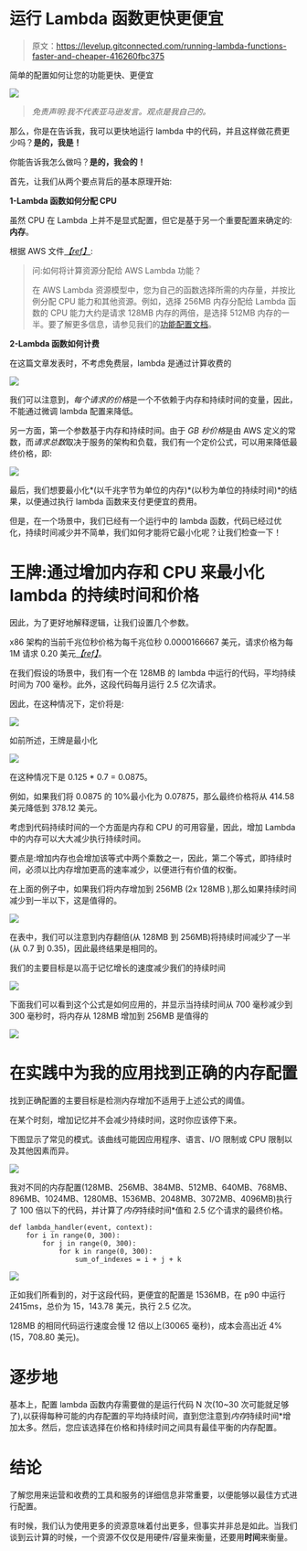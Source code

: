 # 运行 Lambda 函数更快更便宜

> 原文：<https://levelup.gitconnected.com/running-lambda-functions-faster-and-cheaper-416260fbc375>

简单的配置如何让您的功能更快、更便宜

![](img/46c4ff71a8f4cfb8add389f4a0557c49.png)

> *免责声明:我不代表亚马逊发言。观点是我自己的。*

那么，你是在告诉我，我可以更快地运行 lambda 中的代码，并且这样做花费更少吗？**是的，我是！**

你能告诉我怎么做吗？**是的，我会的！**

首先，让我们从两个要点背后的基本原理开始:

**1-Lambda 函数如何分配 CPU**

虽然 CPU 在 Lambda 上并不是显式配置，但它是基于另一个重要配置来确定的:**内存**。

根据 AWS 文件[*【ref】*](https://aws.amazon.com/lambda/faqs):

> 问:如何将计算资源分配给 AWS Lambda 功能？
> 
> 在 AWS Lambda 资源模型中，您为自己的函数选择所需的内存量，并按比例分配 CPU 能力和其他资源。例如，选择 256MB 内存分配给 Lambda 函数的 CPU 能力大约是请求 128MB 内存的两倍，是选择 512MB 内存的一半。要了解更多信息，请参见我们的[功能配置文档](https://docs.aws.amazon.com/lambda/latest/dg/resource-model.html)。

**2-Lambda 函数如何计费**

在这篇文章发表时，不考虑免费层，lambda 是通过计算收费的

![](img/4a68e38f74258fcfa0c83d0e77fcb8ae.png)

我们可以注意到，*每个请求的价格*是一个不依赖于内存和持续时间的变量，因此，不能通过微调 lambda 配置来降低。

另一方面，第一个参数基于内存和持续时间。由于 *GB 秒价格*是由 AWS 定义的常数，而*请求总数*取决于服务的架构和负载，我们有一个定价公式，可以用来降低最终价格，即:

![](img/83b3ae8aebe885fd82c763de30d40199.png)

最后，我们想要最小化*(以千兆字节为单位的内存)*(以秒为单位的持续时间)*的结果，以便通过执行 lambda 函数来支付更便宜的费用。

但是，在一个场景中，我们已经有一个运行中的 lambda 函数，代码已经过优化，持续时间减少并不简单，我们如何才能将它最小化呢？让我们检查一下！

# 王牌:通过增加内存和 CPU 来最小化 lambda 的持续时间和价格

因此，为了更好地解释逻辑，让我们设置几个参数。

x86 架构的当前千兆位秒价格为每千兆位秒 0.0000166667 美元，请求价格为每 1M 请求 0.20 美元[*【ref】*](https://aws.amazon.com/lambda/pricing)。

在我们假设的场景中，我们有一个在 128MB 的 lambda 中运行的代码，平均持续时间为 700 毫秒。此外，这段代码每月运行 2.5 亿次请求。

因此，在这种情况下，定价将是:

![](img/9dc3cc9d89e6cc71295361600b5d9317.png)

如前所述，王牌是最小化

![](img/83b3ae8aebe885fd82c763de30d40199.png)

在这种情况下是 0.125 * 0.7 = 0.0875。

例如，如果我们将 0.0875 的 10%最小化为 0.07875，那么最终价格将从 414.58 美元降低到 378.12 美元。

考虑到代码持续时间的一个方面是内存和 CPU 的可用容量，因此，增加 Lambda 中的内存可以大大减少执行持续时间。

要点是:增加内存也会增加该等式中两个乘数之一，因此，第二个等式，即持续时间，必须以比内存增加更高的速率减少，以便进行有价值的权衡。

在上面的例子中，如果我们将内存增加到 256MB (2x 128MB ),那么如果持续时间减少到一半以下，这是值得的。

![](img/fefe4f49fb7c13aa76acd73be42ee7f8.png)

在表中，我们可以注意到内存翻倍(从 128MB 到 256MB)将持续时间减少了一半(从 0.7 到 0.35)，因此最终结果是相同的。

我们的主要目标是以高于记忆增长的速度减少我们的持续时间

![](img/27e2e3b37e8cc305c04fa773b9d9c7bd.png)

下面我们可以看到这个公式是如何应用的，并显示当持续时间从 700 毫秒减少到 300 毫秒时，将内存从 128MB 增加到 256MB 是值得的

![](img/68f5ab9419a89815173fa9578b7440d1.png)

# 在实践中为我的应用找到正确的内存配置

找到正确配置的主要目标是检测内存增加不适用于上述公式的阈值。

在某个时刻，增加记忆并不会减少持续时间，这时你应该停下来。

下图显示了常见的模式。该曲线可能因应用程序、语言、I/O 限制或 CPU 限制以及其他因素而异。

![](img/f2141a805900608043963ab1bf331e9b.png)

我对不同的内存配置(128MB、256MB、384MB、512MB、640MB、768MB、896MB、1024MB、1280MB、1536MB、2048MB、3072MB、4096MB)执行了 100 倍以下的代码，并计算了*内存*持续时间*值和 2.5 亿个请求的最终价格。

```
def lambda_handler(event, context):
    for i in range(0, 300):
        for j in range(0, 300):
            for k in range(0, 300):
                sum_of_indexes = i + j + k
```

![](img/baa76ec5c4627f83ecb7a7b64e1032c7.png)

正如我们所看到的，对于这段代码，更便宜的配置是 1536MB，在 p90 中运行 2415ms，总价为 15，143.78 美元，执行 2.5 亿次。

128MB 的相同代码运行速度会慢 12 倍以上(30065 毫秒)，成本会高出近 4%(15，708.80 美元)。

# 逐步地

基本上，配置 lambda 函数内存需要做的是运行代码 N 次(10~30 次可能就足够了),以获得每种可能的内存配置的平均持续时间，直到您注意到*内存*持续时间*增加太多。然后，您应该选择在价格和持续时间之间具有最佳平衡的内存配置。

# 结论

了解您用来运营和收费的工具和服务的详细信息非常重要，以便能够以最佳方式进行配置。

有时候，我们认为使用更多的资源意味着付出更多，但事实并非总是如此。当我们谈到云计算的时候，一个资源不仅仅是用硬件/容量来衡量，还要用**时间**来衡量。